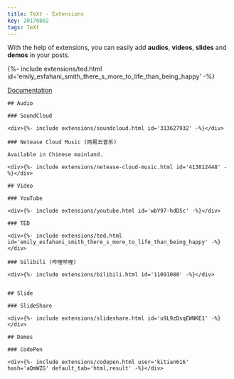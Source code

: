 ```yaml
---
title: TeXt - Extensions
key: 20170802
tags: TeXt
---
```


With the help of extensions, you can easily add **audios**, **videos**, **slides** and **demos** in your posts.

<div>{%- include extensions/ted.html id='emily_esfahani_smith_there_s_more_to_life_than_being_happy' -%}</div>

<!--more-->

[Documentation](https://tianqi.name/jekyll-TeXt-theme/docs/en/extensions)

```
## Audio

### SoundCloud

<div>{%- include extensions/soundcloud.html id='313627932' -%}</div>

### Netease Cloud Music (网易云音乐)

Available in Chinese mainland.

<div>{%- include extensions/netease-cloud-music.html id='413812448' -%}</div>

## Video

### YouTube

<div>{%- include extensions/youtube.html id='wbY97-hdD5c' -%}</div>

### TED

<div>{%- include extensions/ted.html id='emily_esfahani_smith_there_s_more_to_life_than_being_happy' -%}</div>

### bilibili (哔哩哔哩)

<div>{%- include extensions/bilibili.html id='11091080' -%}</div>


## Slide

### SlideShare

<div>{%- include extensions/slideshare.html id='u9L9zDsqEWNKE1' -%}</div>

## Demos

### CodePen

<div>{%- include extensions/codepen.html user='kitian616' hash='aQmWZG' default_tab='html,result' -%}</div>
```